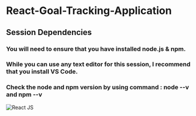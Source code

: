 # React-Goal-Tracking-Application

## Session Dependencies
### You will need to ensure that you have installed node.js & npm.
### While you can use any text editor for this session, I recommend that you install VS Code.
### Check the node and npm version by using command : node --v and npm --v

![React JS](https://www.freecodecamp.org/news/content/images/2021/06/Ekran-Resmi-2019-11-18-18.08.13.png)
